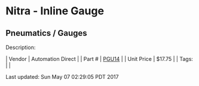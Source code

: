 # Nitra - Inline Gauge
## Pneumatics / Gauges
Description: 	 

| Vendor | Automation Direct | 
| Part # | [PGU14](https://www.automationdirect.com) | 
| Unit Price | $17.75 | 
| Tags: |  | 

Last updated: Sun May 07 02:29:05 PDT 2017